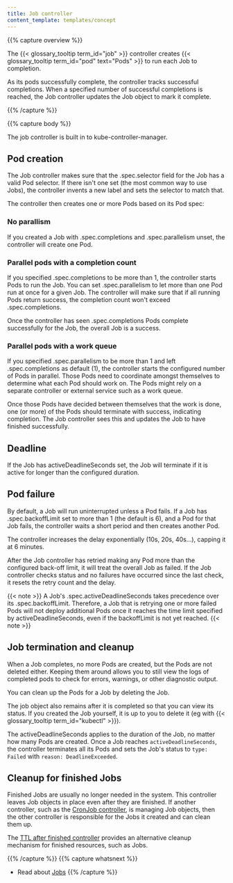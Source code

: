 ```yaml
---
title: Job controller
content_template: templates/concept
---
```


{{% capture overview %}}

The {{< glossary_tooltip term_id="job" >}} controller creates 
{{< glossary_tooltip term_id="pod" text="Pods" >}} to run each
Job to completion.

As its pods successfully complete, the controller tracks successful completions.
When a specified number of successful completions is reached, the Job
controller updates the Job object to mark it complete.

{{% /capture %}}


{{% capture body %}}

The job controller is built in to kube-controller-manager.

## Pod creation

The Job controller makes sure that the .spec.selector field for the Job
has a valid Pod selector. If there isn't one set (the most common way
to use Jobs), the controller invents a new label and sets the selector
to match that.

The controller then creates one or more Pods based on its Pod spec:

### No parallism

If you created a Job with .spec.completions and .spec.parallelism
unset, the controller will create one Pod.

### Parallel pods with a completion count

If you specified .spec.completions to be more than 1, the controller
starts Pods to run the Job. You can set .spec.parallelism to let
more than one Pod run at once for a given Job. The controller will make
sure that if all running Pods return success, the completion count won't
exceed .spec.completions.

Once the controller has seen .spec.completions Pods complete successfully
for the Job, the overall Job is a success.

### Parallel pods with a work queue

If you specified .spec.parallelism to be more than 1 and left
.spec.completions as default (1), the controller starts the configured
number of Pods in parallel. Those Pods need to coordinate amongst
themselves to determine what each Pod should work on. The Pods might
rely on a separate controller or external service such as a work queue.

Once those Pods have decided between themselves that the work is done,
one (or more) of the Pods should terminate with success, indicating
completion. The Job controller sees this and updates the Job to have
finished successfully.

## Deadline

If the Job has activeDeadlineSeconds set, the Job will terminate if
it is active for longer than the configured duration.

## Pod failure

By default, a Job will run uninterrupted unless a Pod fails.
If a Job has .spec.backoffLimit set to more than 1 (the default is 6),
and a Pod for that Job fails, the controller waits a short period and
then creates another Pod.

The controller increases the delay exponentially (10s, 20s, 40s…), capping it
at 6 minutes.

After the Job controller has retried making any Pod more than the configured
back-off limit, it will treat the overall Job as failed. If the Job controller
checks status and no failures have occurred since the last check, it resets
the retry count and the delay.

{{< note >}}
A Job's .spec.activeDeadlineSeconds takes precedence over its .spec.backoffLimit.
Therefore, a Job that is retrying one or more failed Pods will not deploy additional
Pods once it reaches the time limit specified by activeDeadlineSeconds, even if
the backoffLimit is not yet reached.
{{< note >}}

## Job termination and cleanup

When a Job completes, no more Pods are created, but the Pods are not deleted either.
Keeping them around allows you to still view the logs of completed pods
to check for errors, warnings, or other diagnostic output.

You can clean up the Pods for a Job by deleting the Job.

The job object also remains after it is completed so that you can view its status.  If you
created the Job yourself, it is up to you to delete it (eg with
{{< glossary_tooltip term_id="kubectl" >}}).

The activeDeadlineSeconds applies to the duration of the Job, no matter
how many Pods are created.
Once a Job reaches `activeDeadlineSeconds`, the controller terminates
all its Pods and sets the Job's status to `type: Failed` with
`reason: DeadlineExceeded`.

## Cleanup for finished Jobs

Finished Jobs are usually no longer needed in the system.
This controller leaves Job objects in place even after they are finished.
If another controller, such as the
[CronJob controller](/docs/reference/controllers/cron-jobs/),
is managing Job objects, then the other controller is responsible for
the Jobs it created and can clean them up.

The [TTL after finished controller](/docs/reference/controllers/ttlafterfinished/)
provides an alternative cleanup mechanism for finished resources,
such as Jobs.

{{% /capture %}}
{{% capture whatsnext %}}
* Read about [Jobs](/docs/concepts/workloads/job/)
{{% /capture %}}
